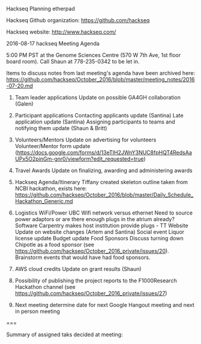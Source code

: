 Hackseq Planning etherpad

Hackseq Github organization: https://github.com/hackseq

Hackseq website: http://www.hackseq.com/


2016-08-17 hackseq Meeting Agenda

5:00 PM PST at the Genome Sciences Centre (570 W 7th Ave, 1st floor board room). 
Call Shaun at 778-235-0342 to be let in.

Items to discuss
notes from last meeting's agenda have been archived here: https://github.com/hackseq/October_2016/blob/master/meeting_notes/2016-07-20.md

1. Team leader applications 
Update on possible GA4GH collaboration (Galen)

2. Participant applications
Contacting applicants update (Santina)
Late application update (Santina)
Assigning participants to teams and notifying them update (Shaun & Britt)

3. Volunteers/Mentors
Update on advertising for volunteers
Volunteer/Mentor form update (https://docs.google.com/forms/d/13eTIH2JWnY3NUC8fpHQT4RedsAaUPx5O2pinGm-gnr0/viewform?edit_requested=true)

4. Travel Awards
Update on finalizing, awarding and administering awards

5. Hackseq Agenda/Itinerary
Tiffany created skeleton outline taken from NCBI hackathon, exists here: https://github.com/hackseq/October_2016/blob/master/Daily_Schedule_Hackathon_Generic.md

6. Logistics
WiFi/Power
UBC Wifi network versus ethernet
Need to source power adaptors or are there enough plugs in the atrium already?
Software Carpentry makes host institution provide plugs - TT
Website
Update on website changes  (Artem and Santina) 
Social event
Liquor license update
Budget update
Food Sponsors
Discuss turning down Chipotle as a food sponsor (see https://github.com/hackseq/October_2016_private/issues/20).
Brainstorm events that would have had food sponsors.


7. AWS cloud credits 
Update on grant results (Shaun) 

8. Possibility of publishing the project reports to the F1000Research Hackathon channel (see https://github.com/hackseq/October_2016_private/issues/27)

9. Next meeting
determine date for next Google Hangout meeting and next in person meeting

===

Summary of assigned taks decided at meeting:





